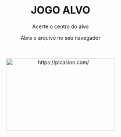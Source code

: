 <div align="center">
  <h1>JOGO ALVO</h1>
  <p>Acerte o centro do alvo</p>
  <p>Abra o arquivo no seu navegador</p>
</div><br>

<div align="center"><br>
  <a href="https://picasion.com/"><img src="https://i.picasion.com/pic92/5d10cd0765dc4530f639ff803f6fa60e.gif" width="300" height="198" border="0" alt="https://picasion.com/" /></a><br />
</div>
